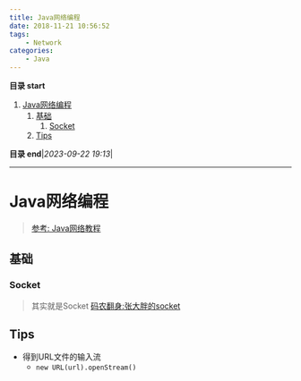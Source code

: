 ```yaml
---
title: Java网络编程
date: 2018-11-21 10:56:52
tags: 
    - Network
categories: 
    - Java
---
```


**目录 start**

1. [Java网络编程](#java网络编程)
    1. [基础](#基础)
        1. [Socket](#socket)
    1. [Tips](#tips)

**目录 end**|_2023-09-22 19:13_|
****************************************
# Java网络编程

> [参考: Java网络教程](http://ifeve.com/java-network/)

## 基础
### Socket
> 其实就是Socket [码农翻身:张大胖的socket ](https://mp.weixin.qq.com/s?__biz=MzAxOTc0NzExNg==&mid=2665513387&idx=1&sn=99665948d0b968cf15c5e7a01ffe166c&chksm=80d679e8b7a1f0febad077b57e8ad73bfb4b08de74814c45e1b1bd61ab4017b5041942403afb&scene=21#wechat_redirect)

## Tips

- 得到URL文件的输入流
    - `new URL(url).openStream()`

